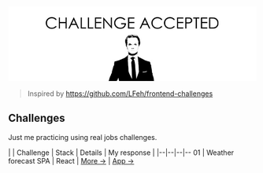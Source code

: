 <p align="center">
  <img src="challenge-accepted.png" alt="CHALLENGE ACCEPTED">
</p>

> Inspired by https://github.com/LFeh/frontend-challenges

## Challenges

Just me practicing using real jobs challenges.

| | Challenge | Stack | Details | My response |
|--|--|--|--
01 | Weather forecast SPA | React | [More →](challenges/weather-forecast/) | [App →](challenges/weather-forecast/app/)
